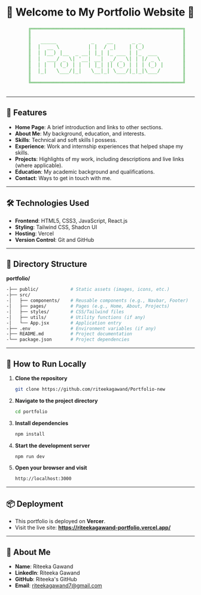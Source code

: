 
# 🌟 Welcome to My Portfolio Website 🌟  
<div align="center">
  <pre style="font-family: monospace; color: #4CAF50;">
    ╔════════════════════════════════════════════════╗
    ║                                                ║
    ║   _____           _    __      _ _             ║
    ║  |  __ \         | |  / _|    | (_)            ║
    ║  | |__) |__  _ __| |_| |_ ___ | |_  ___        ║
    ║  |  ___/ _ \| '__| __|  _/ _ \| | |/ _ \       ║
    ║  | |  | (_) | |  | |_| || (_) | | | (_) |      ║
    ║  |_|   \___/|_|   \__|_| \___/|_|_|\___/       ║
    ║                                                ║
    ╚════════════════════════════════════════════════╝
  </pre>
</div>

---

## 🚀 Features

- **Home Page**: A brief introduction and links to other sections.
- **About Me**: My background, education, and interests.
- **Skills**: Technical and soft skills I possess.
- **Experience**: Work and internship experiences that helped shape my skills.
- **Projects**: Highlights of my work, including descriptions and live links (where applicable).
- **Education**: My academic background and qualifications.
- **Contact**: Ways to get in touch with me.

---

## 🛠️ Technologies Used

- **Frontend**: HTML5, CSS3, JavaScript, React.js
- **Styling**: Tailwind CSS, Shadcn UI
- **Hosting**: Vercel
- **Version Control**: Git and GitHub

---

## 📁 Directory Structure

**portfolio/**
```bash
-├── public/            # Static assets (images, icons, etc.)
-├── src/
-│   ├── components/    # Reusable components (e.g., Navbar, Footer)
-│   ├── pages/         # Pages (e.g., Home, About, Projects)
-│   ├── styles/        # CSS/Tailwind files
-│   ├── utils/         # Utility functions (if any)
-│   └── App.jsx        # Application entry
-├── .env               # Environment variables (if any)
-├── README.md          # Project documentation
-└── package.json       # Project dependencies
```

---

## 🚧 How to Run Locally

1. **Clone the repository**  
   ```bash
   git clone https://github.com/riteekagawand/Portfolio-new
   ```

2. **Navigate to the project directory**  
   ```bash
   cd portfolio
   ```

3. **Install dependencies**  
   ```bash
   npm install
   ```

4. **Start the development server**  
   ```bash
   npm run dev
   ```

5. **Open your browser and visit**  
   ```bash
   http://localhost:3000
   ```

---

## 📦 Deployment
- This portfolio is deployed on **Vercer**.
- Visit the live site: **https://riteekagawand-portfolio.vercel.app/**

---

## 👤 About Me

- **Name**: Riteeka Gawand
- **LinkedIn**: Riteeka Gawand
- **GitHub**: Riteeka's GitHub
- **Email**: riteekagawand7@gmail.com
    



